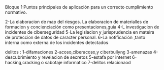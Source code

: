 Bloque 1:Puntos principales de aplicación para un correcto cumplimiento normativo.

2-La elaboracion de map del riesgos.
La elaboracion de materialles de formacion y concienciación como presentaciones,guia
4-L investigacion de incidentes de ciberseguridad
5-La legislacion y jurisprudencia en mateira de proteccion de datos de caracter personal.
6-La notificación ,tanto interna como externa de los incidentes detectados


delitos :
1-difamaciones
2-acoso,ciberacoso,y ciberbullyng
3-amenazas
4-descubrimiento y revelacion de secretos
5-estafa por internet
6-hacking,cracking o sabotaje informatico
7-delitos relacionaod 